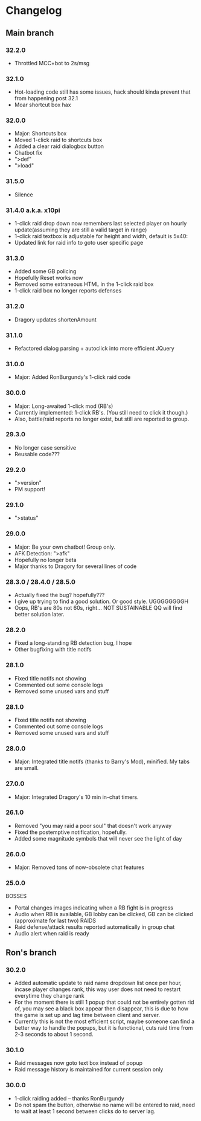 # Changelog

## Main branch

### 32.2.0
* Throttled MCC+bot to 2s/msg

### 32.1.0
* Hot-loading code still has some issues, hack should kinda prevent that from happening post 32.1
* Moar shortcut box hax

### 32.0.0
* Major: Shortcuts box
* Moved 1-click raid to shortcuts box
* Added a clear raid dialogbox button
* Chatbot fix
* ">def"
* ">load"

### 31.5.0
* Silence

### 31.4.0 a.k.a. x10pi
* 1-click raid drop down now remembers last selected player on hourly update(assuming they are still a valid target in range)
* 1-click raid textbox is adjustable for height and width, default is 5x40:
* Updated link for raid info to goto user specific page

### 31.3.0
* Added some GB policing
* Hopefully Reset works now
* Removed some extraneous HTML in the 1-click raid box
* 1-click raid box no longer reports defenses

### 31.2.0
* Dragory updates shortenAmount

### 31.1.0
* Refactored dialog parsing + autoclick into more efficient JQuery

### 31.0.0
* Major: Added RonBurgundy's 1-click raid code

### 30.0.0
* Major: Long-awaited 1-click mod (RB's)
* Currently implemented: 1-click RB's. (You still need to click it though.)
* Also, battle/raid reports no longer exist, but still are reported to group.

### 29.3.0
* No longer case sensitive
* Reusable code???

### 29.2.0
* ">version"
* PM support!

### 29.1.0
* ">status"

### 29.0.0
* Major: Be your own chatbot! Group only.
* AFK Detection: ">afk"
* Hopefully no longer beta
* Major thanks to Dragory for several lines of code

### 28.3.0 / 28.4.0 / 28.5.0
* Actually fixed the bug? hopefully???
* I give up trying to find a good solution. Or good style. UGGGGGGGGH
* Oops, RB's are 80s not 60s, right... NOT SUSTAINABLE QQ will find better solution later.

### 28.2.0
* Fixed a long-standing RB detection bug, I hope
* Other bugfixing with title notifs

### 28.1.0
* Fixed title notifs not showing
* Commented out some console logs
* Removed some unused vars and stuff

### 28.1.0
* Fixed title notifs not showing
* Commented out some console logs
* Removed some unused vars and stuff

### 28.0.0
* Major: Integrated title notifs (thanks to Barry's Mod), minified. My tabs are small.

### 27.0.0
* Major: Integrated Dragory's 10 min in-chat timers.

### 26.1.0
* Removed "you may raid a poor soul" that doesn't work anyway
* Fixed the postemptive notification, hopefully.
* Added some magnitude symbols that will never see the light of day

### 26.0.0
* Major: Removed tons of now-obsolete chat features

### 25.0.0
BOSSES
* Portal changes images indicating when a RB fight is in progress
* Audio when RB is available, GB lobby can be clicked, GB can be clicked (approximate for last two)
RAIDS
* Raid defense/attack results reported automatically in group chat
* Audio alert when raid is ready

## Ron's branch

### 30.2.0
* Added automatic update to raid name dropdown list once per hour, incase player changes rank, this way user does not need to restart everytime they change rank
* For the moment there is still 1 popup that could not be entirely gotten rid of, you may see a black box appear then disappear, this is due to how the game is set up and lag time between client and server.
* Currently this is not the most efficient script, maybe someone can find a better way to handle the popups, but it is functional, cuts raid time from 2-3 seconds to about 1 second.

### 30.1.0
* Raid messages now goto text box instead of popup
* Raid message history is maintained for current session only

### 30.0.0
* 1-click raiding added – thanks RonBurgundy
* Do not spam the button, otherwise no name will be entered to raid, need to wait at least 1 second between clicks do to server lag.